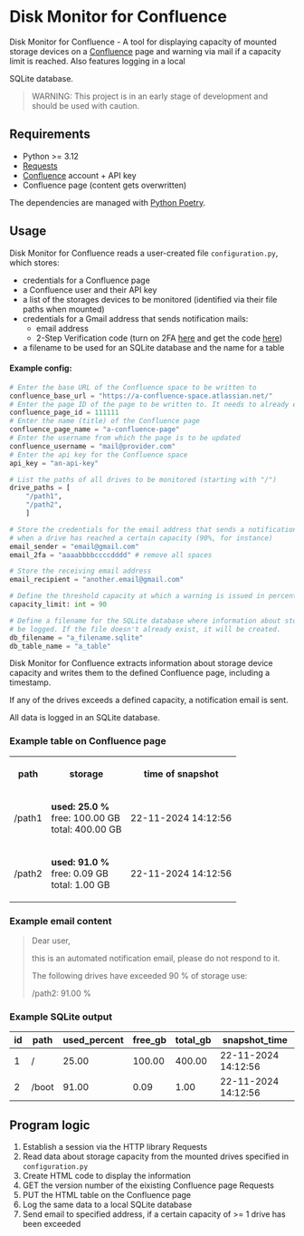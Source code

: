 # Disk Monitor for Confluence

Disk Monitor for Confluence - A tool for displaying capacity of mounted storage devices on a [Confluence](https://www.atlassian.com/de/software/confluence) page and warning via mail if a capacity limit is reached. Also features logging in a local


 SQLite database.

> WARNING: This project is in an early stage of development and should be used with caution.

## Requirements

* Python >= 3.12
* [Requests](https://pypi.org/project/requests/)
* [Confluence](https://www.atlassian.com/de/software/confluence) account + API key
* Confluence page (content gets overwritten)

The dependencies are managed with [Python Poetry](https://python-poetry.org/).

## Usage

Disk Monitor for Confluence reads a user-created file `configuration.py`, which stores: 
* credentials for a Confluence page
* a Confluence user and their API key
* a list of the storages devices to be monitored (identified via their file paths when mounted)
* credentials for a Gmail address that sends notification mails:
  * email address
  * 2-Step Verification code (turn on 2FA [here](https://support.google.com/accounts/answer/185839?hl=en&co=GENIE.Platform%3DDesktop) and get the code [here](https://myaccount.google.com/apppasswords))
* a filename to be used for an SQLite database and the name for a table


#### Example config:
```python
# Enter the base URL of the Confluence space to be written to
confluence_base_url = "https://a-confluence-space.atlassian.net/"
# Enter the page ID of the page to be written to. It needs to already exist.
confluence_page_id = 111111
# Enter the name (title) of the Confluence page
confluence_page_name = "a-confluence-page"
# Enter the username from which the page is to be updated
confluence_username = "mail@provider.com"
# Enter the api key for the Confluence space 
api_key = "an-api-key"

# List the paths of all drives to be monitored (starting with "/")
drive_paths = [
    "/path1",
    "/path2",
    ]

# Store the credentials for the email address that sends a notification
# when a drive has reached a certain capacity (90%, for instance)
email_sender = "email@gmail.com"
email_2fa = "aaaabbbbccccdddd" # remove all spaces

# Store the receiving email address
email_recipient = "another.email@gmail.com"

# Define the threshold capacity at which a warning is issued in percent (0-100)
capacity_limit: int = 90

# Define a filename for the SQLite database where information about storage will
# be logged. If the file doesn't already exist, it will be created.
db_filename = "a_filename.sqlite"
db_table_name = "a_table"
```

Disk Monitor for Confluence extracts information about storage device capacity and writes them to the defined Confluence page, including a timestamp.

If any of the drives exceeds a defined capacity, a notification email is sent.

All data is logged in an SQLite database.

### Example table on Confluence page

<table>
  <tbody>
    <tr>
      <th>
        <p>
          <strong>path</strong>
        </p>
      </th>
      <th>
        <p>
          <strong>storage</strong>
        </p>
      </th>
      <th>
       <p>
         <strong>time of snapshot</strong>
       </p>
      </th>
    </tr>
    <tr>
      <td>
       <p>
         /path1
       </p>
      </td>
      <td>
       <p>
        <strong>used: 25.0 % </strong> <br/>
         free: 100.00 GB<br/>
         total: 400.00 GB<br/>
       </p>
      </td>
      <td>
       <p>
         22-11-2024 14:12:56
        </p>
      </td>
    </tr>
    <tr>
      <td>
       <p>
          /path2
        </p>
      </td>
      <td>
       <p>
          <strong>used: 91.0 % </strong> <br/>
          free: 0.09 GB<br/>
          total: 1.00 GB<br/>
        </p>
      </td>
      <td>
        <p>
          22-11-2024 14:12:56
        </p>
      </td>
    </tr>
  </tbody>
 </table>

### Example email content
>Dear user,
>
>this is an automated notification email, please do not respond to it.
>
>The following drives have exceeded 90 % of storage use:
>
>/path2: 91.00 %

### Example SQLite output
| id | path  | used_percent     | free_gb   | total_gb     | snapshot_time       |
|----|-------|------------------|-----------|--------------|---------------------|
| 1  | /     |            25.00 |    100.00 |       400.00 | 22-11-2024 14:12:56 |
| 2  | /boot |            91.00 |      0.09 |         1.00 | 22-11-2024 14:12:56 |

## Program logic
1. Establish a session via the HTTP library Requests
2. Read data about storage capacity from the mounted drives specified in `configuration.py`
3. Create HTML code to display the information
4. GET the version number of the eixisting Confluence page Requests
5. PUT the HTML table on the Confluence page
6. Log the same data to a local SQLite database
7. Send email to specified address, if a certain capacity of >= 1 drive has been exceeded
